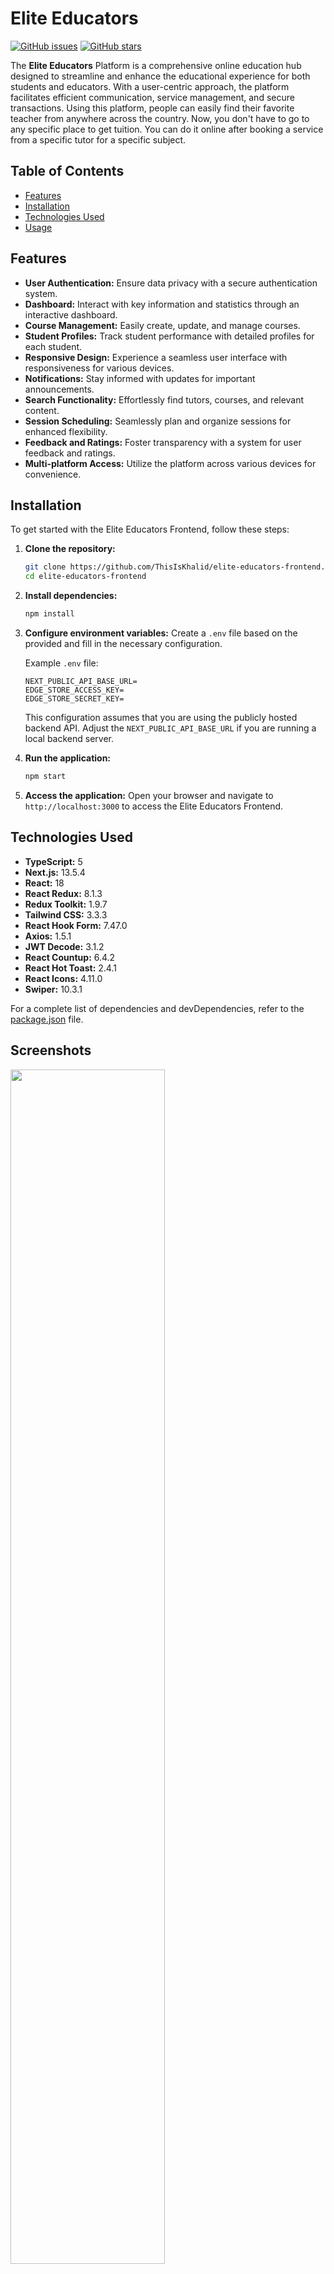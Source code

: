 # Elite Educators

[![GitHub issues](https://img.shields.io/github/issues/ThisIsKhalid/elite-educators-frontend)](https://github.com/ThisIsKhalid/elite-educators-frontend/issues)
[![GitHub stars](https://img.shields.io/github/stars/ThisIsKhalid/elite-educators-frontend)](https://github.com/ThisIsKhalid/elite-educators-frontend/stargazers)

The **Elite Educators** Platform is a comprehensive online education hub designed to streamline and enhance the educational experience for both students and educators. With a user-centric approach, the platform facilitates efficient communication, service management, and secure transactions. Using this platform, people can easily find their favorite teacher from anywhere across the country. Now, you don't have to go to any specific place to get tuition. You can do it online after booking a service from a specific tutor for a specific subject.

## Table of Contents

- [Features](#features)
- [Installation](#installation)
- [Technologies Used](#technologies-used)
- [Usage](#usage)

## Features

- **User Authentication:** Ensure data privacy with a secure authentication system.
- **Dashboard:** Interact with key information and statistics through an interactive dashboard.
- **Course Management:** Easily create, update, and manage courses.
- **Student Profiles:** Track student performance with detailed profiles for each student.
- **Responsive Design:** Experience a seamless user interface with responsiveness for various devices.
- **Notifications:** Stay informed with updates for important announcements.
- **Search Functionality:** Effortlessly find tutors, courses, and relevant content.
- **Session Scheduling:** Seamlessly plan and organize sessions for enhanced flexibility.
- **Feedback and Ratings:** Foster transparency with a system for user feedback and ratings.
- **Multi-platform Access:** Utilize the platform across various devices for convenience.

## Installation

To get started with the Elite Educators Frontend, follow these steps:

1. **Clone the repository:**
   ```bash
   git clone https://github.com/ThisIsKhalid/elite-educators-frontend.git
   cd elite-educators-frontend
   ```

2. **Install dependencies:**
   ```bash
   npm install
   ```

3. **Configure environment variables:**
   Create a `.env` file based on the provided and fill in the necessary configuration.

   Example `.env` file:

   ```env
   NEXT_PUBLIC_API_BASE_URL=
   EDGE_STORE_ACCESS_KEY=
   EDGE_STORE_SECRET_KEY=
   ```
   This configuration assumes that you are using the publicly hosted backend API. Adjust the `NEXT_PUBLIC_API_BASE_URL` if you are running a local backend server.

4. **Run the application:**
   ```bash
   npm start
   ```

5. **Access the application:**
   Open your browser and navigate to `http://localhost:3000` to access the Elite Educators Frontend.

## Technologies Used

- **TypeScript:** 5
- **Next.js:** 13.5.4
- **React:** 18
- **React Redux:** 8.1.3
- **Redux Toolkit:** 1.9.7
- **Tailwind CSS:** 3.3.3
- **React Hook Form:** 7.47.0
- **Axios:** 1.5.1
- **JWT Decode:** 3.1.2
- **React Countup:** 6.4.2
- **React Hot Toast:** 2.4.1
- **React Icons:** 4.11.0
- **Swiper:** 10.3.1


For a complete list of dependencies and devDependencies, refer to the [package.json](package.json) file.

## Screenshots

<div>
   <img width="70%" src="https://github.com/ThisIsKhalid/elite-educators-frontend/blob/main/public/readmeImg/elite-educators.png"/>
   <img width="70%" src="https://github.com/ThisIsKhalid/elite-educators-frontend/blob/main/public/readmeImg/service.png"/>
   <img width="70%" src="https://github.com/ThisIsKhalid/elite-educators-frontend/blob/main/public/readmeImg/signup.png"/>
   <img width="70%" src="https://github.com/ThisIsKhalid/elite-educators-frontend/blob/main/public/readmeImg/servicelist.png"/>
</div>

## Usage

### User

As a user of the Elite Educators platform, you can perform the following actions:

1. **Sign Up / Login:**
   - Create a new account by signing up with a valid email address and password.
   - Existing users can log in using their credentials to access the platform.

2. **Search and Filter Services:**
   - Search for educational services based on criteria such as location, level, and name.
   - Apply filters to narrow down results by service rating and level.

3. **View Service Details:**
   - Access detailed information about each service to make informed decisions.

4. **Book a Service:**
   - Select a service and initiate the booking process.
   - Choose the pricing plan (e.g., price per week) and specify the start and end dates for the service.

5. **Manage Bookings:**
   - View the list of bookings in the user dashboard.
   - Check the status of each booking, whether accepted or rejected by the admin/teacher.
   - Delete bookings if needed.

6. **Receive Notifications:**
   - Get notified when an admin/teacher accepts or rejects a booking.
   - Receive payment notifications and updates on the status of your services.

7. **Payment Process:**
   - After a booking is accepted, proceed to payment by clicking the "Pay" button.
   - Be redirected to a checkout page for payment processing through SSL-Commerz.

8. **Payment Status:**
   - Receive notifications for successful or unsuccessful payments.
   - Check the dashboard to view the list of services for which payment has been successfully processed.

### Admin

As an admin on the Elite Educators platform, you have additional responsibilities and capabilities:

1. **User Management:**
   - Admins are created by superadmins.
   - Admins have the ability to delete user accounts.

2. **Service Management:**
   - Post, update, delete, and retrieve details of educational services.
   - Admins can ensure accurate and up-to-date information about the services.

3. **Booking Management:**
   - Delete user bookings to manage service availability.
   - Admins have control over the booking system to address any issues or adjustments.

### Superadmin

As a superadmin, you have the highest level of authority and can perform the following:

1. **Admin Creation:**
   - Create new admin accounts to manage the platform efficiently.

2. **User Deletion:**
   - Delete user accounts as needed.

3. **Superadmin Management:**
   - Manage superadmin accounts, ensuring secure access and oversight of the platform.

### Additional Information

- **Security:**
  - Security measures are implemented to protect user and admin accounts.
  - SSL-Commerz is used for secure payment processing.

- **Notifications:**
  - Users and admins receive notifications for various events, including booking updates and payment status.

- **Dashboard:**
  - Both users and admins can utilize a personalized dashboard for a streamlined experience.

- **Collaboration:**
  - Admins and users can collaborate seamlessly to ensure a smooth educational service experience.

